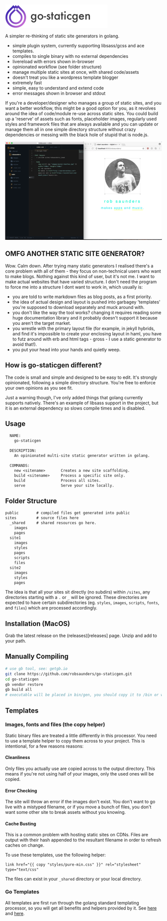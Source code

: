 <img src="logo.png" alt="go-staticgen" height="75">

A simpler re-thinking of static site generators in golang.

- simple plugin system, currently supporting libsass/gcss and ace templates.
- compiles to single binary with no external dependencies
- livereload with errors shown in-browser
- opinionated workflow (see folder structure)
- manage multiple static sites at once, with shared code/assets
- doesn't treat you like a wordpress template blogger
- extremely fast
- simple, easy to understand and extend code
- error messages shown in browser and stdout

If you're a developer/designer who manages a group of static sites, and you want a better workflow, this might be a good option for you, as it revolves around the idea of code/module re-use across static sites. You could build up a 'reserve' of assets such as fonts, placeholder images, regularly used styles and framework files that are always available and you can update or manage them all in one simple directory structure without crazy dependencies or messing with the black hole of stupid that is node.js.

![screenshot](screenshot.png)


## OMFG ANOTHER STATIC SITE GENERATOR?
Wow. Calm down. After trying many static generators I realised there's a core problem with all of them - they focus on non-technical users who want to make blogs. Nothing against this kind of user, but it's not me. I want to make actual websites that have varied structure. I don't need the program to force me into a structure I dont want to work in, which usually is:

- you are told to write markdown files as blog posts, as a first priority.
- the idea of actual design and layout is pushed into garbagey 'templates' you're supposed to download separately and muck around with.
- you don't like the way the tool works? changing it requires reading some huge documentation library and it probably doesn't support it because you aren't the target market.
- you wrestle with the primary layout file (for example, in jekyll hybrids, and find it's impossible to create your enclosing layout in haml, you have to futz around with erb and html tags - gross - I use a static generator to avoid that!).
- you put your head into your hands and quietly weep.

## How is go-staticgen different?
The code is small and simple and designed to be easy to edit. It's strongly opinionated, following a simple directory structure. You're free to enforce your own opinions as you see fit.

Just a warning though, I've only added things that golang currently supports natively. There's an example of libsass support in the project, but it is an external dependency so slows compile times and is disabled.

## Usage

```
  NAME:
    go-staticgen

  DESCRIPTION:
    An opinionated multi-site static generator written in golang.

  COMMANDS:
    new <sitename>       Creates a new site scaffolding.
    build <sitename>     Process a specific site only.
    build                Process all sites.
    serve                Serve your site locally.
```

## Folder Structure
```
public        # compiled files get generated into public
sites         # source files here
  _shared     # shared resources go here.
    images
    pages
  site1
    images
    styles
    pages
    scripts
    files
  site2
    images
    styles
    pages
```

The idea is that all your sites sit directly (no subdirs) within `/sites`, any directories starting with a `.` or `_` will be ignored. These directories are expected to have certain subdirectories (eg. `styles`, `images`, `scripts`, `fonts`, and `files`) which are processed accordingly.

## Installation (MacOS)
Grab the latest release on the (releases)[releases] page. Unzip and add to your path.

## Manually Compiling
```bash
# use gb tool, see: getgb.io
git clone https://github.com/robsaunders/go-staticgen.git
cd go-staticgen
gb vendor restore
gb build all
# executable will be placed in bin/gen, you should copy it to /bin or within your path.
```

## Templates

### Images, fonts and files (the copy helper)
Static binary files are treated a little differently in this processor. You need to use a template helper to copy them across to your project. This is intentional, for a few reasons reasons:

#### Cleanliness
Only files you actually use are copied across to the output directory. This means if you're not using half of your images, only the used ones will be copied.

#### Error Checking
The site will throw an error if the images don't exist. You don't want to go live with a mistyped filename, or if you move a bunch of files, you don't want some other site to break assets without you knowing.

#### Cache Busting
This is a common problem with hosting static sites on CDNs. Files are output with their hash appended to the resultant filename in order to refresh caches on change.

To use these templates, use the following helper:
```haml
link href="{{ copy "styles/pure-min.css" }}" rel="stylesheet" type="text/css"
```

The files can exist in your `_shared` directory or your local directory.


### Go Templates
All templates are first run through the golang standard templating processor, so you will get all benefits and helpers provided by it. See [here](https://golang.org/pkg/text/template/) and [here](https://golang.org/pkg/html/template/).

